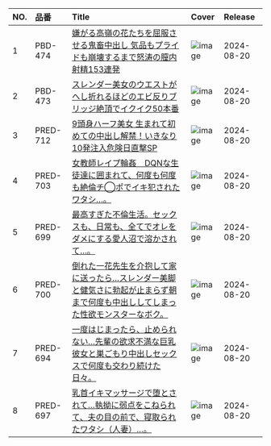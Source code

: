|NO.|品番|Title|Cover|Release|
|:---|:---|:---|:---|:---|
1|PBD-474|[嫌がる高嶺の花たちを屈服させる鬼畜中出し 気品もプライドも崩壊するまで怒涛の膣内射精153連発](https://www.avmoive.top/index.php/archives/53219/)|![image](https://cdn.up-timely.com/image/8/content/75037/qGj1YB3VLtP0vUBd3gaPoDrlDrzsYLi3LDUxEEXM.jpg)|2024-08-20
2|PBD-473|[スレンダー美女のウエストがへし折れるほどのエビ反りブリッジ絶頂でイクイク50本番](https://www.avmoive.top/index.php/archives/53218/)|![image](https://cdn.up-timely.com/image/8/content/75036/Ixd98P3hfki7CBdg4RH9HsqhE0VyZRlJyATp17gn.jpg)|2024-08-20
3|PRED-712|[9頭身ハーフ美女 生まれて初めての中出し解禁！いきなり10発注入危険日直撃SP](https://www.avmoive.top/index.php/archives/53217/)|![image](https://cdn.up-timely.com/image/8/content/75042/SS61Mm7lX5r8oSbj38ben6s2BwnLJEcBklvPerdc.jpg)|2024-08-20
4|PRED-703|[女教師レイプ輪姦　DQNな生徒達に囲まれて、何度も何度も絶倫チ◯ポでイキ犯されたワタシ…。](https://www.avmoive.top/index.php/archives/53216/)|![image](https://cdn.up-timely.com/image/8/content/75040/2wOVY6zL2bcWmRRh3uzhwZYlc8PYk3hkKDWql4E0.jpg)|2024-08-20
5|PRED-699|[最高すぎた不倫生活。セックスも、日常も、全てでオレをダメにする愛人沼で溶かされて…。](https://www.avmoive.top/index.php/archives/53215/)|![image](https://cdn.up-timely.com/image/8/content/75038/uxvnGX0TYO9KcWHjoLuIMkMdkU0DTRzyLT4lGj1a.jpg)|2024-08-20
6|PRED-700|[倒れた一花先生を介抱して家に送ったら…スレンダー美脚と健気さに勃起が止まらず朝まで何度も中出ししてしまった性欲モンスターなボク。](https://www.avmoive.top/index.php/archives/53214/)|![image](https://cdn.up-timely.com/image/8/content/75039/FxO3WKRtUw3IUsY7KJNH0pBFwY8IUIvYLmvBEaAr.jpg)|2024-08-20
7|PRED-694|[一度はじまったら、止められない…先輩の欲求不満な巨乳彼女と巣ごもり中出しセックスで何度も交わり続けた日々。](https://www.avmoive.top/index.php/archives/53213/)|![image](https://cdn.up-timely.com/image/8/content/75034/r3tKAU2ncLLnYfTVMriIbhiAiBoFrnS1Iy2UVWkb.jpg)|2024-08-20
8|PRED-697|[乳首イキマッサージで堕とされて…執拗に弱点をこねられて、夫の目の前で、寝取られたワタシ（人妻）…。](https://www.avmoive.top/index.php/archives/53212/)|![image](https://cdn.up-timely.com/image/8/content/75035/yT4Ndhm7YJ4EP7DUE0T3Ssgp1HuzQTbgSVijVvYf.jpg)|2024-08-20